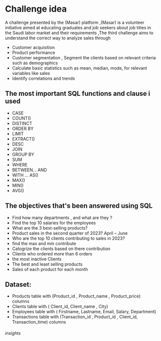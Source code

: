 # Challenge idea
A challenge presented by the (Masar) platform ,(Masar) is a  volunteer initiative aimed at educating graduates and job seekers about job titles in the Saudi labor market and their requirements ,The third challenge aims to understand the correct way to analyze sales through
- Customer acquisition
- Product performance
- Customer segmentation , Segment the clients based on relevant criteria such as demographics 
- Calculate basic statistics such as mean, median, mode, for relevant variables like sales
- Identify correlations and trends




 

## The most important SQL functions and clause i used 
- CASE
- COUNT()
- DISTINCT
- ORDER BY
- LIMIT
- EXTRACT()
- DESC
- JOIN
- GROUP BY
- SUM
- WHERE
- BETWEEN... AND
- WITH ... AS()
- MAX()
- MIN()
- AVG()

## The objectives that's been answered using SQL 
- Find how many departments , and what are they ?
- Find the top 10 salaries for the employees
- What are the 3 best-selling products?
- Product sales in the second quarter of 2023? April – June
- Who are the top 10 clients contributing to sales in 2023?
- find the max and min contribute
- Catogrize the clients based on there contribution
- Clients who ordered more than 6 orders
- the most inactive Clients
- The best and least selling products
- Sales of each product for each month
  


## Dataset:
- Products table with (Product_id , Product_name , Product_price) columns
- Clients table with ( Client_id, Client_name , City)
- Employees table with ( Firstname, Lastname, Email, Salary, Department)
- Transactions table with (Transaction_id , Product_id , Client_id, Transaction_time) columns


















###### insights
